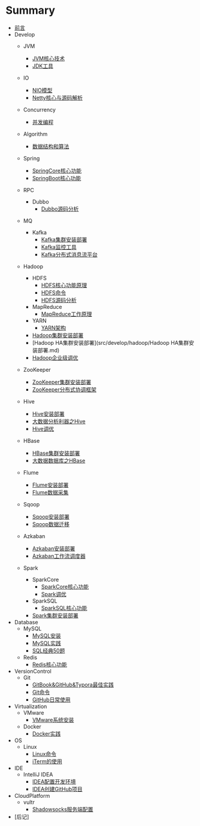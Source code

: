 # Summary

* [前言](README.md)
* Develop
    * JVM
        * [JVM核心技术](src/develop/jvm/JVM核心技术.md)
        * [JDK工具](src/develop/jvm/JDK工具.md)
    * IO
        * [NIO模型](src/develop/io/NIO模型.md)
        * [Netty核心与源码解析](src/develop/io/Netty核心与源码解析.md)
    * Concurrency
        * [并发编程](src/develop/concurrency/并发编程.md)

    * Algorithm
        * [数据结构和算法](src/develop/algorithm/数据结构和算法.md)
    * Spring
        * [SpringCore核心功能](src/develop/spring/SpringCore核心功能.md)
        * [SpringBoot核心功能](src/develop/spring/SpringBoot核心功能.md)
    * RPC
        * Dubbo
            * [Dubbo源码分析](src/develop/rpc/dubbo/Dubbo源码分析.md)
    * MQ
        * Kafka
            * [Kafka集群安装部署](src/develop/mq/kafka/Kafka集群安装部署.md)
            * [Kafka监控工具](src/develop/mq/kafka/Kafka监控工具.md)
            * [Kafka分布式消息流平台](src/develop/mq/kafka/Kafka分布式消息流平台.md)

    * Hadoop
        * HDFS
            * [HDFS核心功能原理](src/develop/hadoop/hdfs/HDFS核心功能原理.md)
            * [HDFS命令](src/develop/hadoop/hdfs/HDFS命令.md)
            * [HDFS源码分析](src/develop/hadoop/hdfs/HDFS源码分析.md)
        * MapReduce
            * [MapReduce工作原理](src/develop/hadoop/mapreduce/MapReduce工作原理.md)
        * YARN
            * [YARN架构](src/develop/hadoop/yarn/YARN架构.md)
        * [Hadoop集群安装部署](src/develop/hadoop/Hadoop集群安装部署.md)
        * [Hadoop HA集群安装部署](src/develop/hadoop/Hadoop HA集群安装部署.md)
        * [Hadoop企业级调优](src/develop/hadoop/Hadoop企业级调优.md)
    * ZooKeeper
        * [ZooKeeper集群安装部署](src/develop/zookeeper/ZooKeeper集群安装部署.md)
        * [ZooKeeper分布式协调框架](src/develop/zookeeper/ZooKeeper分布式协调框架.md)
    * Hive
        * [Hive安装部署](src/develop/hive/Hive安装部署.md)
        * [大数据分析利器之Hive](src/develop/hive/大数据分析利器之Hive.md)
        * [Hive调优](src/develop/hive/Hive调优.md)
    * HBase
        * [HBase集群安装部署](src/develop/hbase/HBase集群安装部署.md)
        * [大数据数据库之HBase](src/develop/hbase/大数据数据库之HBase.md)
    * Flume
        * [Flume安装部署](src/develop/flume/Flume安装部署.md)
        * [Flume数据采集](src/develop/flume/Flume数据采集.md)
    * Sqoop
        * [Sqoop安装部署](src/develop/sqoop/Sqoop安装部署.md)
        * [Sqoop数据迁移](src/develop/sqoop/Sqoop数据迁移.md)
    * Azkaban
        * [Azkaban安装部署](src/develop/azkaban/Azkaban安装部署.md)
        * [Azkaban工作流调度器](src/develop/azkaban/Azkaban工作流调度器.md)
    * Spark
        * SparkCore
            * [SparkCore核心功能](src/develop/spark/sparkcore/SparkCore核心功能.md)
            * [Spark调优](src/develop/spark/sparkcore/Spark调优.md)
        * SparkSQL
            * [SparkSQL核心功能](src/develop/spark/sparksql/SparkSQL核心功能.md)
        * [Spark集群安装部署](src/develop/spark/Spark集群安装部署.md)
* Database
    * MySQL
        * [MySQL安装](src/database/mysql/MySQL安装.md)
        * [MySQL实践](src/database/mysql/MySQL实践.md)
        * [SQL经典50题](src/database/mysql/SQL经典50题.md)
    * Redis
        * [Redis核心功能](src/database/redis/Redis核心功能.md)
* VersionControl
    * Git
        * [GitBook&GitHub&Typora最佳实践](src/versioncontrol/git/GitBook&GitHub&Typora最佳实践.md)
        * [Git命令](src/versioncontrol/git/Git命令.md)
        * [GitHub日常使用](src/versioncontrol/git/GitHub日常使用.md)
* Virtualization
    * VMware
        * [VMware系统安装](src/virtualization/vmware/VMware系统安装.md)
    * Docker
        * [Docker实践](src/virtualization/docker/Docker实践.md)
* OS
    * Linux
        * [Linux命令](src/os/linux/Linux命令.md)
        * [iTerm的使用](src/os/linux/iTerm的使用.md)
* IDE
    * IntelliJ IDEA
        * [IDEA配置开发环境](src/ide/intellijidea/IDEA配置开发环境.md)
        * [IDEA创建GitHub项目](src/ide/intellijidea/IDEA创建GitHub项目.md)
* CloudPlatform
    * vultr
        * [Shadowsocks服务端配置](src/cloudplatform/vultr/Shadowsocks服务端配置.md)
* [后记]

